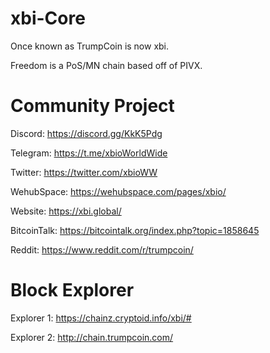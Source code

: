 # xbi-Core
Once known as TrumpCoin is now xbi.

Freedom is a PoS/MN chain based off of PIVX.

# Community Project
Discord: https://discord.gg/KkK5Pdg

Telegram: https://t.me/xbioWorldWide

Twitter: https://twitter.com/xbioWW

WehubSpace: https://wehubspace.com/pages/xbio/

Website: https://xbi.global/

BitcoinTalk: https://bitcointalk.org/index.php?topic=1858645

Reddit: https://www.reddit.com/r/trumpcoin/


# Block Explorer
Explorer 1: https://chainz.cryptoid.info/xbi/#

Explorer 2: http://chain.trumpcoin.com/
